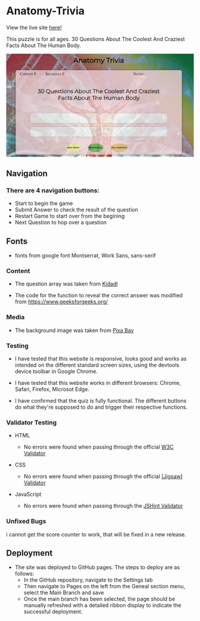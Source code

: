 # Anatomy-Trivia

 View the live site [here!](https://perfecttennails.github.io/Anatomy-Trivia/game.html)

This puzzle is for all ages.
 30 Questions About The Coolest And Craziest Facts About The Human Body.

 ![Media](assets/images/Anatomy-Trivia.png)

 ## Navigation


 ### There are 4 navigation buttons:
- Start to begin the game 
- Submit Answer to check the result of the question
- Restart Game to start over from the begining
- Next Question to hop over a question


## Fonts 
- fonts from google font
Montserrat, Work Sans, sans-serif
 

### Content
- The question array was taken from [Kidadl](https://kidadl.com/articles/anatomy-trivia-questions-about-the-gross-coolest-and-craziest-facts-about-the-human-body)

- The code for the function to reveal the correct answer was modified from https://www.geeksforgeeks.org/

### Media
- The background image was taken from [Pixa Bay](https://pixabay.com/)

### Testing

- I have tested that this website is responsive, looks good and works as intended on the different standard screen sizes, using the devtools device toolbar in Google Chrome.

- I have tested that this website works in different browsers: Chrome, Safari, Firefox, Microsot Edge.

- I have confirmed that the quiz is fully functional. The different buttons do what they're supposed to do and trigger their respective functions.

### Validator Testing
- HTML
    - No errors were found when passing through the official [W3C Validator](https://validator.w3.org/nu/)

- CSS
    - No errors were found when passing through the official [(Jigsaw) Validator](https://jigsaw.w3.org/css-validator/)

- JavaScript
    - No errors were found when passing through the [JSHint Validator](https://jshint.com/)

### Unfixed Bugs
i cannot get the score counter to work, that will be fixed in a new release.

## Deployment

- The site was deployed to GitHub pages. The steps to deploy are as follows:
    - In the GitHub repository, navigate to the Settings tab
    - Then navigate to Pages on the left from the Geneal section menu, select the Main Branch and save
    - Once the main branch has been selected, the page should be manually refreshed with a detailed ribbon display to indicate the successful deployment.